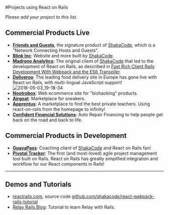 #Projects using React on Rails

*Please add your project to this list.*

## Commercial Products Live
* **[Friends and Guests](https://www.friendsandguests.com/listings)**, the signature product of [ShakaCode](http://www.shakacode.com), which is a "Network Connecting Hosts and Guests".
* **[Blink Inc](https://www.blinkinc.com)**: Website and more built by [ShakaCode](http://www.shakacode.com).
* **[Madrone Analytics](http://madroneco.com/)**: The original client of [ShakaCode](http://www.shakacode.com) that led to the development of React on Rails, as described in [Fast Rich Client Rails Development With Webpack and the ES6 Transpiler](http://www.railsonmaui.com/blog/2014/10/03/integrating-webpack-and-the-es6-transpiler-into-an-existing-rails-project/).
* **[Deliveroo](https://deliveroo.co.uk/)**: The leading food delivery site in Europe has gone live with React on Rails, with multi-lingual JavaScript support! 
![2016-05-03_19-18-34](https://cloud.githubusercontent.com/assets/1118459/15027253/91fd151a-11de-11e6-93e3-720518995fe0.png)
* **[Nootrobox](https://nootrobox.com)**: Web ecommerce site for "biohacking" products.
* **[Airgoat](https://airgoat.com/)**: Marketplace for sneakers.
* **[Apprentus](https://www.apprentus.com/)**: A marketplace to find the best private teachers. Using react-on-rails from the homepage to infinity!
* **[Confident Financial Solutions](https://www.mycfsapp.com/)**: Auto Repair Financing to help people get back on the road and back to life.
 

## Commercial Products in Development
* **[GuavaPass](https://guavapass.com/)**: Coaching client of [ShakaCode](http://www.shakacode.com) and React on Rails fan!
* **[Pivotal Tracker](http://www.pivotaltracker.com/)**: The first (and most-loved) agile project management tool built on Rails.  React on Rails has greatly simplified integration and workflow for our React components in Rails!


--------

## Demos and Tutorials
* [reactrails.com](http://www.reactrails.com), source code [github.com/shakacode/react-webpack-rails-tutorial](https://github.com/shakacode/react-webpack-rails-tutorial/)
* [Relay Rails Blog](https://github.com/gauravtiwari/relay-rails-blog): Tutorial to learn Relay with Rails.
